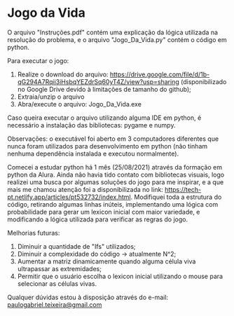 # Jogo da Vida

O arquivo "Instruções.pdf" contém uma explicação da lógica utilizada na resolução do problema, e o arquivo "Jogo_Da_Vida.py" contém o código em python.

Para executar o jogo:
  1) Realize o download do arquivo: https://drive.google.com/file/d/1b-qG294A7Rqii3iHsbqYEZdrSq60yT4Z/view?usp=sharing (disponibilizado no Google Drive devido à limitações de tamanho do github);
  2) Extraia/unzip o arquivo
  3) Abra/execute o arquivo: Jogo_Da_Vida.exe

Caso queira executar o arquivo utilizando alguma IDE em python, é necessário a instalação das bibliotecas: pygame e numpy.

Observações: o executável foi aberto em 3 computadores diferentes que nunca foram utilizados para desenvolvimento em python (não tinham nenhuma dependência instalada e executou normalmente).


Comecei a estudar python há 1 mês (25/08/2021) através da formação em python da Alura. Ainda não havia tido contato com bibliotecas visuais, logo realizei uma busca por algumas soluções do jogo para me inspirar, e a que mais me chamou atenção foi a disponibilizada no link: https://tech-pt.netlify.app/articles/pt532732/index.html. Modifiquei toda a estrutura do código, retirando algumas linhas inúteis, implementando uma lógica com probabilidade para gerar um lexicon inicial com maior variedade, e modificando a lógica utilizada para verificar as regras do jogo.

Melhorias futuras:
  1) Diminuir a quantidade de "Ifs" utilizados;
  2) Diminuir a complexidade do código -> atualmente N^2;
  3) Aumentar a matriz dinamicamente quando alguma célula viva ultrapassar as extremidades;
  4) Permitir que o usuário escolha o lexicon inicial utilizando o mouse para selecionar as células vivas.

Qualquer dúvidas estou à disposição através do e-mail: paulogabriel.teixeira@gmail.com
